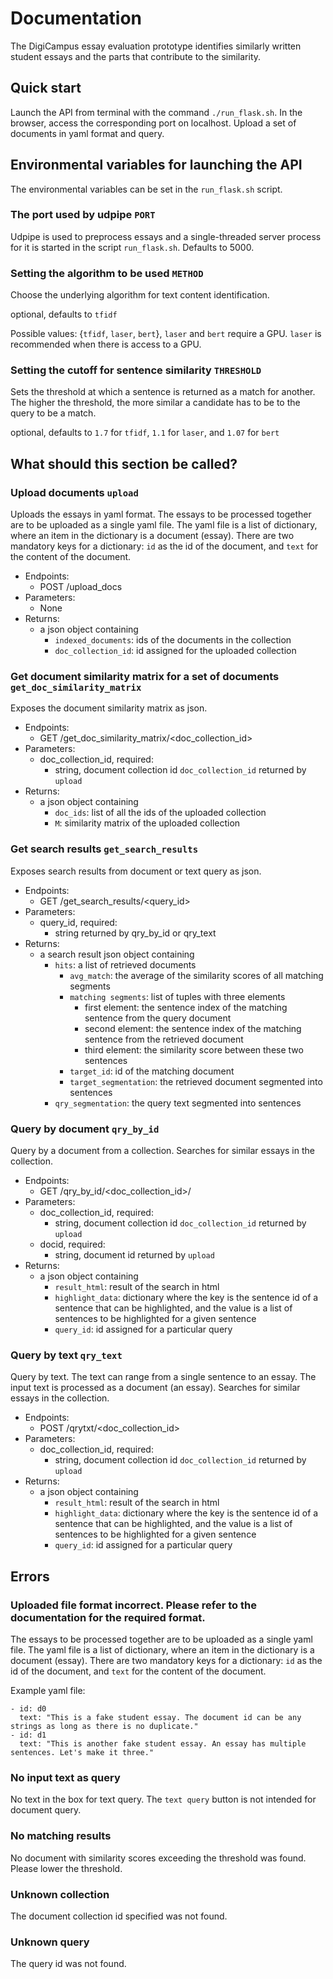 # Documentation

The DigiCampus essay evaluation prototype identifies similarly written student essays and the parts that contribute to the similarity.


## Quick start

Launch the API from terminal with the command `./run_flask.sh`. In the browser, access the corresponding port on localhost. Upload a set of documents in yaml format and query.


## Environmental variables for launching the API

The environmental variables can be set in the `run_flask.sh` script.

### The port used by udpipe `PORT`

Udpipe is used to preprocess essays and a single-threaded server process for it is started in the script `run_flask.sh`. Defaults to 5000.


### Setting the algorithm to be used `METHOD`

Choose the underlying algorithm for text content identification.

optional, defaults to `tfidf`

Possible values: {`tfidf`, `laser`, `bert`}, `laser` and `bert` require a GPU. `laser` is recommended when there is access to a GPU.


### Setting the cutoff for sentence similarity `THRESHOLD`

Sets the threshold at which a sentence is returned as a match for another. The higher the threshold, the more similar a candidate has to be to the query to be a match.

optional, defaults to `1.7` for `tfidf`, `1.1` for `laser`, and `1.07` for `bert`


## What should this section be called?

### Upload documents `upload`

Uploads the essays in yaml format. The essays to be processed together are to be uploaded as a single yaml file. The yaml file is a list of dictionary, where an item in the dictionary is a document (essay). There are two mandatory keys for a dictionary: `id` as the id of the document, and `text` for the content of the document.

- Endpoints:
  - POST /upload_docs
- Parameters:
  - None
- Returns:
  - a json object containing
    - `indexed_documents`: ids of the documents in the collection
    - `doc_collection_id`: id assigned for the uploaded collection


### Get document similarity matrix for a set of documents `get_doc_similarity_matrix`

Exposes the document similarity matrix as json.

- Endpoints:
  - GET /get_doc_similarity_matrix/<doc_collection_id>
- Parameters:
  - doc_collection_id, required:
    - string, document collection id `doc_collection_id` returned by `upload`
- Returns:
  - a json object containing
    - `doc_ids`: list of all the ids of the uploaded collection
    - `M`: similarity matrix of the uploaded collection


### Get search results `get_search_results`

Exposes search results from document or text query as json.

- Endpoints:
  - GET /get_search_results/<query_id>
- Parameters:
  - query_id, required:
    - string returned by qry_by_id or qry_text
- Returns:
  - a search result json object containing
    - `hits`: a list of retrieved documents
      - `avg_match`: the average of the similarity scores of all matching segments
      - `matching segments`: list of tuples with three elements
        - first element: the sentence index of the matching sentence from the query document
        - second element: the sentence index of the matching sentence from the retrieved document
        - third element: the similarity score between these two sentences
      - `target_id`: id of the matching document
      - `target_segmentation`: the retrieved document segmented into sentences
    - `qry_segmentation`: the query text segmented into sentences


### Query by document `qry_by_id`

Query by a document from a collection. Searches for similar essays in the collection.

- Endpoints:
  - GET /qry_by_id/<doc_collection_id>/<docid>
- Parameters:
  - doc_collection_id, required:
    - string, document collection id `doc_collection_id` returned by `upload`
  - docid, required:
    - string, document id returned by `upload`
- Returns:
  - a json object containing
    - `result_html`: result of the search in html
    - `highlight_data`: dictionary where the key is the sentence id of a sentence that can be highlighted, and the value is a list of sentences to be highlighted for a given sentence
    - `query_id`: id assigned for a particular query


### Query by text `qry_text`

Query by text. The text can range from a single sentence to an essay. The input text is processed as a document (an essay). Searches for similar essays in the collection.

- Endpoints:
  - POST /qrytxt/<doc_collection_id>
- Parameters:
  - doc_collection_id, required:
    - string, document collection id `doc_collection_id` returned by `upload`
- Returns:
  - a json object containing
    - `result_html`: result of the search in html
    - `highlight_data`: dictionary where the key is the sentence id of a sentence that can be highlighted, and the value is a list of sentences to be highlighted for a given sentence
    - `query_id`: id assigned for a particular query


## Errors

### Uploaded file format incorrect. Please refer to the documentation for the required format.

The essays to be processed together are to be uploaded as a single yaml file. The yaml file is a list of dictionary, where an item in the dictionary is a document (essay). There are two mandatory keys for a dictionary: `id` as the id of the document, and `text` for the content of the document.

Example yaml file:

```
- id: d0
  text: "This is a fake student essay. The document id can be any strings as long as there is no duplicate."
- id: d1
  text: "This is another fake student essay. An essay has multiple sentences. Let's make it three."
```


### No input text as query

No text in the box for text query. The `text query` button is not intended for document query.


### No matching results

No document with similarity scores exceeding the threshold was found. Please lower the threshold.


### Unknown collection

The document collection id specified was not found.


### Unknown query

The query id was not found.